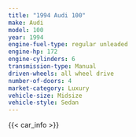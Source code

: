 ```yaml
---
title: "1994 Audi 100"
make: Audi
model: 100
year: 1994
engine-fuel-type: regular unleaded
engine-hp: 172
engine-cylinders: 6
transmission-type: Manual
driven-wheels: all wheel drive
number-of-doors: 4
market-category: Luxury
vehicle-size: Midsize
vehicle-style: Sedan
---
```


{{< car_info >}}
